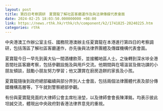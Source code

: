 ```yaml
---
layout: post
title: 第四日考察調研　夏寶龍了解社區客廳運作及與法律傳媒代表會面
date: 2024-02-25 18:03:50.000000000 +08:00
link: https://news.rthk.hk/rthk/ch/component/k2/1741825-20240225.htm
categories: rthk
---
```


中央港澳工作辦公室主任、國務院港澳辦主任夏寶龍在本港進行第四日的考察調研，包括落區了解社區客廳運作，亦先後與法律界團體及傳媒機構代表會面。

夏寶龍今日一早先到黃大仙一間酒樓飲茶，並接觸地區人士。之後轉到深水埗全港首間社區客廳考察，包括參觀設施及與用戶交流。他期間與在場溫習及做功課的小朋友傾談，鼓勵小朋友努力學習；他又讚賞在廚房造餅的家長及小孩。

夏寶龍隨後到政府總部繼續與部分界別人士會面，包括兩個法律團體代表及部分傳媒機構高層等，下午就到警察總部參觀。

有份與夏寶龍見面的大律師公會主席杜淦堃，以及律師會會長陳澤銘，均表示彼此坦誠交流，體現出中央政府對香港法律界意見的重視。
